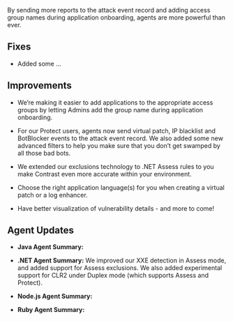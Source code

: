<!--
title: "Contrast 3.4.2 - July 2017"
description: "Contrast 3.4.2 July 2017"
tags: "3.4.2 July Release Notes"
-->

By sending more reports to the attack event record and adding access group names during application onboarding, agents are more powerful than ever.

## Fixes
* Added some ...


## Improvements 
* We’re making it easier to add applications to the appropriate access groups by letting Admins add the group name during application onboarding.

* For our Protect users, agents now send virtual patch, IP blacklist and BotBlocker events to the attack event record. We also added some new advanced filters to help you make sure that you don’t get swamped by all those bad bots.

* We extended our exclusions technology to .NET Assess rules to you make Contrast even more accurate within your environment.

* Choose the right application language(s) for you when creating a virtual patch or a log enhancer.

* Have better visualization of vulnerability details - and more to come! 

## Agent Updates

* **Java Agent Summary:** 

* **.NET Agent Summary:** We improved our XXE detection in Assess mode, and added support for Assess exclusions. We also added experimental support for CLR2 under Duplex mode (which supports Assess and Protect).

* **Node.js Agent Summary:** 

* **Ruby Agent Summary:** 
